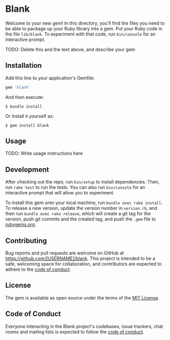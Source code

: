 # Blank

Welcome to your new gem! In this directory, you'll find the files you need to be able to package up your Ruby library into a gem. Put your Ruby code in the file `lib/blank`. To experiment with that code, run `bin/console` for an interactive prompt.

TODO: Delete this and the text above, and describe your gem

## Installation

Add this line to your application's Gemfile:

```ruby
gem 'blank'
```

And then execute:

    $ bundle install

Or install it yourself as:

    $ gem install blank

## Usage

TODO: Write usage instructions here

## Development

After checking out the repo, run `bin/setup` to install dependencies. Then, run `rake test` to run the tests. You can also run `bin/console` for an interactive prompt that will allow you to experiment.

To install this gem onto your local machine, run `bundle exec rake install`. To release a new version, update the version number in `version.rb`, and then run `bundle exec rake release`, which will create a git tag for the version, push git commits and the created tag, and push the `.gem` file to [rubygems.org](https://rubygems.org).

## Contributing

Bug reports and pull requests are welcome on GitHub at https://github.com/[USERNAME]/blank. This project is intended to be a safe, welcoming space for collaboration, and contributors are expected to adhere to the [code of conduct](https://github.com/[USERNAME]/blank/blob/main/CODE_OF_CONDUCT.md).

## License

The gem is available as open source under the terms of the [MIT License](https://opensource.org/licenses/MIT).

## Code of Conduct

Everyone interacting in the Blank project's codebases, issue trackers, chat rooms and mailing lists is expected to follow the [code of conduct](https://github.com/[USERNAME]/blank/blob/main/CODE_OF_CONDUCT.md).
